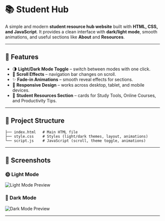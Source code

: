 # 📚 Student Hub

A simple and modern **student resource hub website** built with **HTML, CSS, and JavaScript**.
It provides a clean interface with **dark/light mode**, smooth animations, and useful sections like **About** and **Resources**.

---

## 🚀 Features

* 🌗 **Light/Dark Mode Toggle** – switch between modes with one click.
* 📜 **Scroll Effects** – navigation bar changes on scroll.
* ✨ **Fade-in Animations** – smooth reveal effects for sections.
* 🎨 **Responsive Design** – works across desktop, tablet, and mobile devices.
* 📖 **Student Resources Section** – cards for Study Tools, Online Courses, and Productivity Tips.

---

## 📂 Project Structure

```
├── index.html   # Main HTML file
├── style.css    # Styles (light/dark themes, layout, animations)
└── script.js    # JavaScript (scroll, theme toggle, animations)
```

---

## 📸 Screenshots

### 🌞 Light Mode

![Light Mode Preview](https://via.placeholder.com/800x400?text=Light+Mode+Preview)

### 🌙 Dark Mode

![Dark Mode Preview](https://via.placeholder.com/800x400?text=Dark+Mode+Preview)

---
